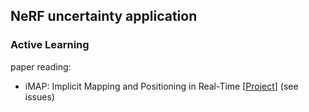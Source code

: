## NeRF uncertainty application

### Active Learning

paper reading:
- iMAP: Implicit Mapping and Positioning in Real-Time [[Project](https://edgarsucar.github.io/iMAP/)] (see issues)
